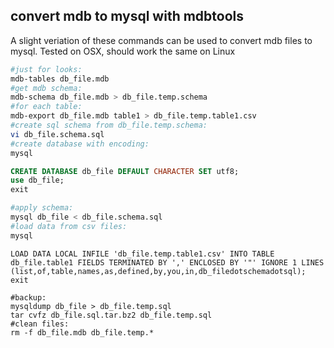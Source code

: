 
## convert mdb to mysql with mdbtools

A slight veriation of these commands can be used to convert mdb files to mysql.
Tested on OSX, should work the same on Linux

```bash
#just for looks:
mdb-tables db_file.mdb
#get mdb schema:
mdb-schema db_file.mdb > db_file.temp.schema
#for each table:
mdb-export db_file.mdb table1 > db_file.temp.table1.csv
#create sql schema from db_file.temp.schema:
vi db_file.schema.sql
#create database with encoding:
mysql
```

```sql
CREATE DATABASE db_file DEFAULT CHARACTER SET utf8;
use db_file;
exit
```
```bash
#apply schema:
mysql db_file < db_file.schema.sql
#load data from csv files:
mysql
```
```mysql
LOAD DATA LOCAL INFILE 'db_file.temp.table1.csv' INTO TABLE db_file.table1 FIELDS TERMINATED BY ',' ENCLOSED BY '"' IGNORE 1 LINES (list,of,table,names,as,defined,by,you,in,db_filedotschemadotsql);
exit
```
```
#backup:
mysqldump db_file > db_file.temp.sql
tar cvfz db_file.sql.tar.bz2 db_file.temp.sql
#clean files:
rm -f db_file.mdb db_file.temp.*
```
